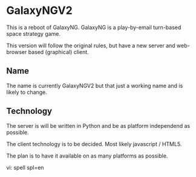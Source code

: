 GalaxyNGV2
==========

This is a reboot of GalaxyNG.
GalaxyNG is a play-by-email turn-based space strategy game.

This version will follow the original rules, but have a new server and
web-browser based (graphical) client.


Name
----

The name is currently GalaxyNGV2 but that just a working name and is likely to
change.


Technology
----------

The server is will be written in Python and be as platform independend as
possible.

The client technology is to be decided.  Most likely javascript / HTML5.

The plan is to have it available on as many platforms as possible.

vi: spell spl=en
